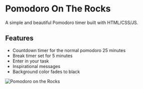 # Pomodoro On The Rocks

A simple and beautiful Pomodoro timer built with HTML/CSS/JS.

## Features
- Countdown timer for the normal pomodoro 25 minutes
- Break timer set for 5 minutes
- Enter in your task
- Inspirational messages
- Background color fades to black

![Pomodoro on the Rocks](http://scotch.io/wp-content/uploads/2014/03/Screenshot.175045.100000.jpg)
